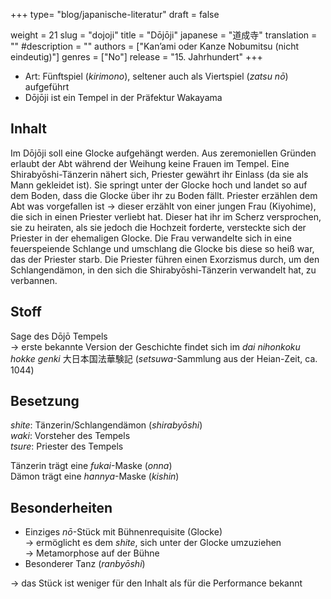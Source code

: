+++
type= "blog/japanische-literatur"
draft = false

weight = 21
slug = "dojoji"
title = "Dōjōji"
japanese = "道成寺"
translation = ""
#description = ""
authors = ["Kan’ami oder Kanze Nobumitsu (nicht eindeutig)"]
genres = ["No"]
release = "15. Jahrhundert"
+++

- Art: Fünftspiel (_kirimono_), seltener auch als Viertspiel (_zatsu nō_) aufgeführt
- Dōjōji ist ein Tempel in der Präfektur Wakayama

## Inhalt

Im Dōjōji soll eine Glocke aufgehängt werden. Aus zeremoniellen Gründen erlaubt der Abt während der Weihung keine Frauen im Tempel. Eine Shirabyōshi-Tänzerin nähert sich, Priester gewährt ihr Einlass (da sie als Mann gekleidet ist). Sie springt unter der Glocke hoch und landet so auf dem Boden, dass die Glocke über ihr zu Boden fällt. Priester erzählen dem Abt was vorgefallen ist -> dieser erzählt von einer jungen Frau (Kiyohime), die sich in einen Priester verliebt hat. Dieser hat ihr im Scherz versprochen, sie zu heiraten, als sie jedoch die Hochzeit forderte, versteckte sich der Priester in der ehemaligen Glocke. Die Frau verwandelte sich in eine feuerspeiende Schlange und umschlang die Glocke bis diese so heiß war, das der Priester starb. Die Priester führen einen Exorzismus durch, um den Schlangendämon, in den sich die Shirabyōshi-Tänzerin verwandelt hat, zu verbannen.

## Stoff

Sage des Dōjō Tempels  
-> erste bekannte Version der Geschichte findet sich im _dai nihonkoku hokke genki_ 大日本国法華験記 (_setsuwa_-Sammlung aus der Heian-Zeit, ca. 1044)

## Besetzung

_shite_: Tänzerin/Schlangendämon (_shirabyōshi_)  
_waki_: Vorsteher des Tempels  
_tsure_: Priester des Tempels

Tänzerin trägt eine _fukai_-Maske (_onna_)  
Dämon trägt eine _hannya_-Maske (_kishin_)

## Besonderheiten

- Einziges _nō_-Stück mit Bühnenrequisite (Glocke)  
-> ermöglicht es dem _shite_, sich unter der Glocke umzuziehen  
-> Metamorphose auf der Bühne
- Besonderer Tanz (_ranbyōshi_)

-> das Stück ist weniger für den Inhalt als für die Performance bekannt
